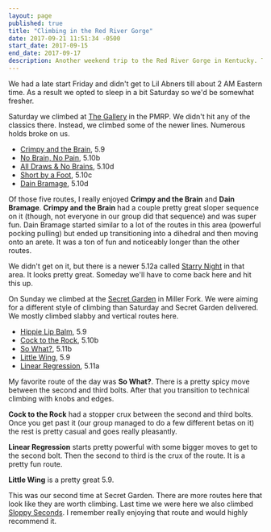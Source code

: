 ```yaml
---
layout: page
published: true
title: "Climbing in the Red River Gorge"
date: 2017-09-21 11:51:34 -0500
start_date: 2017-09-15
end_date: 2017-09-17
description: Another weekend trip to the Red River Gorge in Kentucky. This time with Alina, Christine, Edwin, and Nori (Alina's dog). We stayed at Lil Abners and climbed Saturday at The Gallery in the PMRP and Sunday at the Secret Garden in Miller Fork. Read more for details of the trip.
---
```


We had a late start Friday and didn't get to Lil Abners till about 2 AM Eastern time. As a result we opted to sleep in a bit Saturday so we'd be somewhat fresher.

Saturday we climbed at [The Gallery](http://www.redriverclimbing.com/RRCGuide/?type=wall&id=94) in the PMRP. We didn't hit any of the classics there. Instead, we climbed some of the newer lines. Numerous holds broke on us.

- [Crimpy and the Brain](http://www.redriverclimbing.com/RRCGuide/?type=route&id=3241), 5.9
- [No Brain, No Pain](http://www.redriverclimbing.com/RRCGuide/?type=route&id=3114), 5.10b
- [All Draws & No Brains](http://www.redriverclimbing.com/RRCGuide/?type=route&id=3383), 5.10d
- [Short by a Foot](http://www.redriverclimbing.com/RRCGuide/?type=route&id=3487), 5.10c
- [Dain Bramage](http://www.redriverclimbing.com/RRCGuide/?type=route&id=3113), 5.10d

Of those five routes, I really enjoyed **Crimpy and the Brain** and **Dain Bramage**. **Crimpy and the Brain** had a couple pretty great sloper sequence on it (though, not everyone in our group did that sequence) and was super fun. Dain Bramage started similar to a lot of the routes in this area (powerful pocking pulling) but ended up transitioning into a dihedral and then moving onto an arete. It was a ton of fun and noticeably longer than the other routes.

We didn't get on it, but there is a newer 5.12a called [Starry Night](http://www.redriverclimbing.com/RRCGuide/?type=route&id=3439) in that area. It looks pretty great. Someday we'll have to come back here and hit this up.

On Sunday we climbed at the [Secret Garden](http://www.redriverclimbing.com/RRCGuide/?type=wall&id=179) in Miller Fork. We were aiming for a different style of climbing than Saturday and Secret Garden delivered. We mostly climbed slabby and vertical routes here.

- [Hippie Lip Balm](http://www.redriverclimbing.com/RRCGuide/?type=route&id=2737), 5.9
- [Cock to the Rock](http://www.redriverclimbing.com/RRCGuide/?type=route&id=3029), 5.10b
- [So What?](http://www.redriverclimbing.com/RRCGuide/?type=route&id=2748), 5.11b
- [Little Wing](http://www.redriverclimbing.com/RRCGuide/?type=route&id=2749), 5.9
- [Linear Regression](http://www.redriverclimbing.com/RRCGuide/?type=route&id=2742), 5.11a

My favorite route of the day was **So What?**. There is a pretty spicy move between the second and third bolts. After that you transition to technical climbing with knobs and edges.

**Cock to the Rock** had a stopper crux between the second and third bolts. Once you get past it (our group managed to do a few different betas on it) the rest is pretty casual and goes really pleasantly.

**Linear Regression** starts pretty powerful with some bigger moves to get to the second bolt. Then the second to third is the crux of the route. It is a pretty fun route.

**Little Wing** is a pretty great 5.9.

This was our second time at Secret Garden. There are more routes here that look like they are worth climbing. Last time we were here we also climbed [Sloppy Seconds](http://www.redriverclimbing.com/RRCGuide/?type=route&id=2745). I remember really enjoying that route and would highly recommend it.
